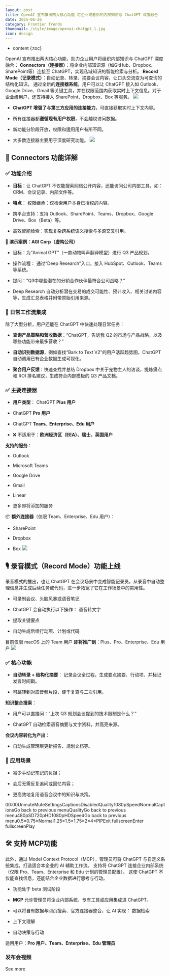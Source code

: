 ```yaml
---
layout: post
title: OpenAI 宣布推出两大核心功能 将企业或者你的内部知识与 ChatGPT 深度融合
date: 2025-06-26
category: Frontier Trends
thumbnail: /style/image/openai-chatgpt_1.jpg
icon: design
---
```

* content
{:toc}

OpenAI 宣布推出两大核心功能，助力企业用户将组织内部知识与 ChatGPT 深度融合：
**Connectors（连接器）**：将企业内部知识源（如GitHub、Dropbox、SharePoint等）连接至 ChatGPT，实现私域知识的智能检索与分析。
**Record Mode（记录模式）**：自动记录、转录、摘要会议内容，让口头交流变为可查询的结构化知识。
通过全新的**连接器系统**，用户可以让 ChatGPT 接入如 Outlook、Google Drive、Gmail 等关键工具，并在权限范围内获取实时上下文信息。对于企业级用户，还支持接入 SharePoint、Dropbox、Box 等服务。
![](https://assets-v2.circle.so/9efqgovr4x9va0afak6j3jtkenj7)
- **ChatGPT 增强了与第三方应用的连接能力**，可直接获取实时上下文内容。

- 所有连接器都**遵循现有用户权限**，不会越权访问数据。

- 新功能分阶段开放，权限和适用用户有所不同。

- 大多数连接器主要用于深度研究功能。
![](https://assets-v2.circle.so/mcjr3gqoo5l7z9kq73byte6l2ytp)

## 🔌 Connectors 功能详解

### ✅ 功能介绍

- **目标**：让 ChatGPT 不仅能搜索网络公开内容，还能访问公司内部工具，如：CRM、会议记录、内部文件等。

- **特点**：
权限继承：仅检索用户本身已授权的内容。

- 跨平台支持：支持 Outlook、SharePoint、Teams、Dropbox、Google Drive、Box（Beta）等。

- 高效智能检索：实现复杂跨系统语义搜索与多源交叉引用。

**🚀 演示案例：AGI Corp（虚构公司）**

- 目标：为“Animal GPT”（一款动物叫声翻译模型）进行 Q3 产品规划。

- 操作流程：
通过“Deep Research”入口，接入 HubSpot、Outlook、Teams 等系统。

- 提问：“Q3中哪些潜在的分销合作伙伴最符合公司战略？”

- Deep Research 自动分析潜在交易的成交可能性、预计收入、相关讨论内容等，生成汇总表格并附带原始引用来源。

### 💼 日常工作流集成
除了大型分析，用户还能在 ChatGPT 中快速处理日常任务：

- **查询产品策略和营收数据**：“ChatGPT，告诉我 Q2 的市场与产品战略，以及哪些功能带来最多营收？”

- **自动识别数据源**，例如查找“Bark to Text V2”的用户活跃趋势图，ChatGPT 自动调用已有企业数据生成可视化。

- **聚合用户反馈**：快速查找并总结 Dropbox 中关于宠物主人的访谈，提炼痛点和 ROI 排名建议，生成符合内部模板的 Q3 产品文档。

### ✅ **主要连接器**

- **用户类型**：
ChatGPT **Plus 用户**

- ChatGPT **Pro 用户**

- ChatGPT **Team、Enterprise、Edu 用户**

- ❌ 不适用于：**欧洲经济区（EEA）、瑞士、英国用户**

**支持的服务**：

- Outlook

- Microsoft Teams

- Google Drive

- Gmail

- Linear

- 更多即将添加的服务

📦 **额外连接器**（仅限 Team、Enterprise、Edu 用户）：

- SharePoint

- Dropbox

- Box
![](https://assets-v2.circle.so/dqkpdkve13zutnoo86r4vbi7k0p0)

## 

## 🎙️ **录音模式（Record Mode）功能上线**
录音模式的推出，也让 ChatGPT 在会议场景中变成智能记录员，从录音中自动整理信息并生成后续任务或代码，进一步拓宽了它在工作场景中的实用性。

- 可录制会议、头脑风暴或语音笔记

- ChatGPT 会自动执行以下操作：
语音转文字

- 提取关键要点

- 自动生成后续行动项、计划或代码

目前仅限 macOS 上的 Team 用户
**即将推广到**：Plus、Pro、Enterprise、Edu 用户
![](https://assets-v2.circle.so/1hpppttypekok0qfdmq0vu554mwd)
### ✅ 核心功能

- **自动转录 + 结构化摘要**：
记录会议全过程，生成要点摘要、行动项、并标记发言时间戳。

- 可跳转到对应音频片段，便于复查与二次引用。

**知识整合搜索**：

- 用户可以直接问：“上次 Q3 规划会议提到的技术限制是什么？”

- ChatGPT 自动检索语音摘要与文字资料，并高亮来源。

**会议内容转化为产出**：

- 自动生成管理层更新报告、规划文档等。

### 🎯 应用场景

- 减少手动记笔记的负担；

- 会后无需反复追问或回忆内容；

- 更高效地复用语音会议中的知识与决策。

00:00UnmuteMuteSettingsCaptionsDisabledQuality1080pSpeedNormalCaptionsGo back to previous menuQualityGo back to previous menu480pSD720pHD1080pHDSpeedGo back to previous menu0.5×0.75×Normal1.25×1.5×1.75×2×4×PIPExit fullscreenEnter fullscreenPlay
## 🛠️ **支持 MCP功能**
此外，通过 Model Context Protocol（MCP），管理员可将 ChatGPT 与自定义系统集成，打造适合本企业的 AI 辅助工作流。
支持将 ChatGPT 连接企业内部系统（仅限 Pro、Team、Enterprise 和 Edu 计划的管理员配置）。
这使 ChatGPT 不仅能查找信息，还能结合企业数据进行思考与行动。

- 功能处于 beta 测试阶段

- **MCP** 允许管理员将企业内部系统、专有工具或应用集成进 ChatGPT。

- 可以将自有数据与网页搜索、官方连接器整合，让 AI 实现：
数据检索

- 上下文理解

- 自动决策与行动

适用用户：**Pro 用户、Team、Enterprise、Edu 管理员**

### 发布会视频
See more